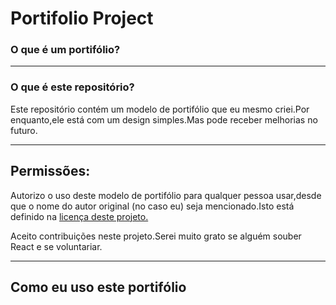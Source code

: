 <h1>Portifolio Project</h1>

<h3>O que é um portifólio?</h3>

<p></p>

<hr>

<h3>O que é este repositório?</h3>

<p>Este repositório contém um modelo de portifólio que eu mesmo criei.Por enquanto,ele está com um design simples.Mas pode receber melhorias no futuro.</p>

<hr>

<h2>Permissões:</h2>

<p>Autorizo o uso deste modelo de portifólio para qualquer pessoa usar,desde que o nome do autor original (no caso eu) seja mencionado.Isto está definido na <a href="">licença deste projeto.</a></p>
<p>Aceito contribuições neste projeto.Serei muito grato se alguém souber React e se voluntariar.</p>

<hr>

<h2>Como eu uso este portifólio</h2>
